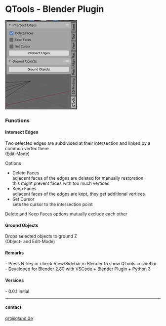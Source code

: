 # **QTools - Blender Plugin**

![Image](images/screen.png)

### **Functions**

#### Intersect Edges
Two selected edges are subdivided at their intersection and linked by a common vertex there  
(Edit-Mode)

Options
- Delete Faces  
  adjacent faces of the edges are deleted for manually restoration  
  this might prevent faces with too much vertices
- Keep Faces  
  adjacent faces of the edges are kept, they get additional vertices
- Set Cursor  
  sets the cursor to the intersection point

Delete and Keep Faces options mutually exclude each other

#### Ground Objects
Drops selected objects to ground Z  
(Object- and Edit-Mode)

#### Remarks
\- Press N-key or check View/Sidebar in Blender to show QTools in sidebar  
\- Developed for Blender 2.80 with VSCode + Blender Plugin + Python 3

#### Versions
\- 0.0.1 initial

---

#### contact  
[qrt@qland.de](mailto:qrt@qland.de)
